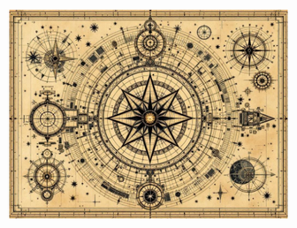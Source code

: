 ![The Celestial Observatory's layout featuring the main dome, calculation chamber, and wandering star zone. Include star pattern flows, calculation nodes, and perfect orbital points. Style: Astronomical blueprint meets cosmic mathematics, with celestial systems transformed into eldritch patterns. Compass rose made of intersecting telescope sights.](map_caption_1.jpeg)